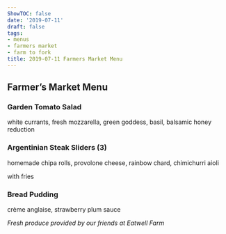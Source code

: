 ```yaml
---
ShowTOC: false
date: '2019-07-11'
draft: false
tags:
- menus
- farmers market
- farm to fork
title: 2019-07-11 Farmers Market Menu
---
```


## Farmer’s Market Menu

### Garden Tomato Salad

white currants, fresh mozzarella, green goddess,
basil, balsamic honey reduction

### Argentinian Steak Sliders \(3\)

homemade chipa rolls, provolone cheese,
rainbow chard, chimichurri aioli

with fries

### Bread Pudding

crème anglaise, strawberry plum sauce


*Fresh produce provided by our friends at Eatwell Farm*
